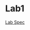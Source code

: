 # Lab1

[Lab Spec](https://docs.google.com/presentation/d/1pI8w6dGhSOeVS9TX0ja-wQ0fLVUORWylrOqKXkJG2oU/edit#slide=id.p)
